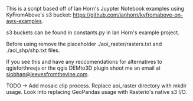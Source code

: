 This is a script based off of Ian Horn's Juypter Notebook examples using KyFromAbove's s3 bucket: https://github.com/ianhorn/kyfromabove-on-aws-examples.

s3 buckets can be found in constants.py in Ian Horn's example project.

Before using remove the placeholder ./aoi_raster/rasters.txt and ./aoi_shp/shp.txt files.

If you see this and have any reccomendations for alternatives to qgisforthreejs or the qgis DEMto3D plugin shoot me an email at siobhan@leevesfromthevine.com.

TODO ->
Add mosaic clip process.
Replace aoi_raster directory with mkdir usage.
Look into replacing GeoPandas usage with Rasterio's native s3 I/O.


